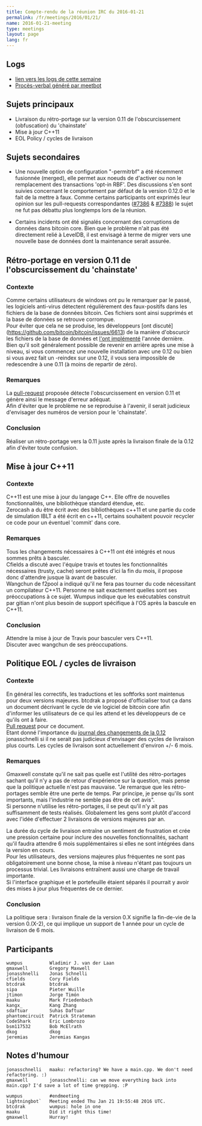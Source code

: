 ```yaml
---
title: Compte-rendu de la réunion IRC du 2016-01-21
permalink: /fr/meetings/2016/01/21/
name: 2016-01-21-meeting
type: meetings
layout: page
lang: fr
---
```

## Logs

- [lien vers les logs de cette semaine](http://bitcoinstats.com/irc/bitcoin-dev/logs/2016/01/21#l1453402792.0)  
- [Procès-verbal généré par meetbot](http://www.erisian.com.au/meetbot/bitcoin-dev/2016/bitcoin-dev.2016-01-21-18.59.html) 

## Sujets principaux 

- Livraison du rétro-portage sur la version 0.11 de l'obscurcissement (obfuscation) du 'chainstate'  
- Mise à jour C++11  
- EOL Policy / cycles de livraison

## Sujets secondaires

- Une nouvelle option de configuration "-permitrbf" a été récemment fusionnée (merged), elle permet aux noeuds de d'activer ou non le remplacement des transactions 'opt-in RBF'. 
Des discussions s'en sont suivies concernant le comportement par défaut de la version 0.12.0 et le fait de la mettre à faux.  Comme certains participants ont exprimés leur opinion sur les pull-requests correspondantes ([#7386](https://github.com/bitcoin/bitcoin/pull/7386) & [#7388](https://github.com/bitcoin/bitcoin/pull/7388)) le sujet ne fut pas débattu plus longtemps lors de la réunion. 

- Certains incidents ont été signalés concernant des corruptions de données dans bitcoin core.  Bien que le problème n'ait pas été directement relié à LevelDB, il est envisagé à terme de migrer vers une nouvelle base de données dont la maintenance serait assurée.

## Rétro-portage en version 0.11 de l'obscurcissement du 'chainstate'

### Contexte

Comme certains utilisateurs de windows ont pu le remarquer par le passé, les logiciels anti-virus détectent régulièrement des faux-positifs dans les fichiers de la base de données bitcoin.  Ces fichiers sont ainsi supprimés et la base de données se retrouve corrompue.  
Pour éviter que cela ne se produise, les développeurs [ont discuté] (https://github.com/bitcoin/bitcoin/issues/6613) de la manière d'obscurcir les fichiers de la base de données et [l'ont implémenté](https://github.com/bitcoin/bitcoin/pull/6650) l'année dernière.  
Bien qu'il soit généralement possible de revenir en arrière après une mise à niveau, si vous commencez une nouvelle installation avec une 0.12 ou bien si vous avez fait un -reindex sur une 0.12, il vous sera impossible de redescendre à une 0.11 (à moins de repartir de zéro). 

### Remarques

La [pull-request](https://github.com/bitcoin/bitcoin/pull/7259) proposée détecte l'obscurcissement en version 0.11 et génère ainsi le message d'erreur adéquat.  
Afin d'éviter que le problème ne se reproduise à l'avenir, il serait judicieux d'envisager des numéros de version pour le 'chainstate'.

### Conclusion

Réaliser un rétro-portage vers la 0.11 juste après la livraison finale de la 0.12 afin d'éviter toute confusion.

## Mise à jour C++11

### Contexte

C++11 est une mise à jour du langage C++. Elle offre de nouvelles fonctionnalités, une bibliothèque standard étendue, etc.  
Zerocash a du être écrit avec des bibliothèques c++11 et une partie du code de simulation IBLT a été écrit en c++11, certains souhaitent pouvoir recycler ce code pour un éventuel 'commit' dans core.  

### Remarques

Tous les changements nécessaires à C++11 ont été intégrés et nous sommes prêts à basculer.  
Cfields a discuté avec l'équipe travis et toutes les fonctionnalités nécessaires (trusty, cache) seront prêtes d'ici la fin du mois, il propose donc d'attendre jusque là avant de basculer.  
Wangchun de f2pool a indiqué qu'il ne fera pas tourner du code nécessitant un compilateur C++11.  Personne ne sait exactement quelles sont ses préoccupations à ce sujet.  Wumpus indique que les exécutables construit par gitian n'ont plus besoin de support spécifique à l'OS après la bascule en C++11.

### Conclusion

Attendre la mise à jour de Travis pour basculer vers C++11.  
Discuter avec wangchun de ses préoccupations.

## Politique EOL / cycles de livraison

### Contexte

En général les correctifs, les traductions et les softforks sont maintenus pour deux versions  majeures.  btcdrak a proposé d'officialiser tout ça dans un document décrivant le cycle de vie logiciel de bitcoin core afin d'informer les utilisateurs de ce qui les attend et les développeurs de ce qu'ils ont à faire.   
[Pull request](https://github.com/bitcoin-core/website/pull/37) pour ce document.  
Etant donné l'importance du [journal des changements de la 0.12](https://github.com/bitcoin/bitcoin/blob/0.12/doc/release-notes.md) jonasschnelli si il ne serait pas judicieux d'envisager des cycles de livraison plus courts. Les cycles de livraison sont actuellement d'environ +/- 6 mois.


### Remarques

Gmaxwell constate qu'il ne sait pas quelle est l'utilité des rétro-portages sachant qu'il n'y a pas de retour d'expérience sur la question, mais pense que la politique actuelle n'est pas mauvaise.  "Je remarque que les rétro-portages semble être une perte de temps.  Par principe, je pense qu'ils sont importants, mais l'industrie ne semble pas être de cet avis".  
Si personne n'utilise les rétro-portages, il se peut qu'il n'y ait pas suffisamment de tests réalisés.
Globalement les gens sont plutôt d'accord avec l'idée d'effectuer 2 livraisons de versions majeures par an.  

La durée du cycle de livraison entraîne un sentiment de frustration et crée une pression certaine pour inclure des nouvelles fonctionnalités, sachant qu'il faudra attendre 6 mois supplémentaires si elles ne sont intégrées dans la version en cours.  
Pour les utilisateurs, des versions majeures plus fréquentes ne sont pas obligatoirement une bonne chose, la mise à niveau n'étant pas toujours un processus trivial.  Les livraisons entraînent aussi une charge de travail importante.  
Si l'interface graphique et le portefeuille étaient séparés il pourrait y avoir des mises à jour plus fréquentes de ce dernier.

### Conclusion

La politique sera : livraison finale de la version 0.X signifie la fin-de-vie de la version 0.(X-2), ce qui implique un support de 1 année pour un cycle de livraison de 6 mois.

## Participants

    wumpus          Wladimir J. van der Laan
    gmaxwell        Gregory Maxwell
    jonasshnelli    Jonas Schnelli
    cfields         Cory Fields
    btcdrak         btcdrak
    sipa            Pieter Wuille
    jtimon          Jorge Timón
    maaku           Mark Friedenbach
    kangx_          Kang Zhang
    sdaftuar        Suhas Daftuar
    phantomcircuit  Patrick Strateman
    CodeShark       Eric Lombrozo
    bsm117532       Bob McElrath
    dkog            dkog
    jeremias        Jeremias Kangas

## Notes d'humour

    jonasschnelli   maaku: refactoring? We have a main.cpp. We don't need refactoring. :)
    gmaxwell        jonasschnelli: can we move everything back into main.cpp? I'd save a lot of time grepping. :P

    wumpus          #endmeeting
    lightningbot`   Meeting ended Thu Jan 21 19:55:48 2016 UTC.
    btcdrak         wumpus: hole in one
    maaku           Did it right this time!
    gmaxwell        Hurray!
